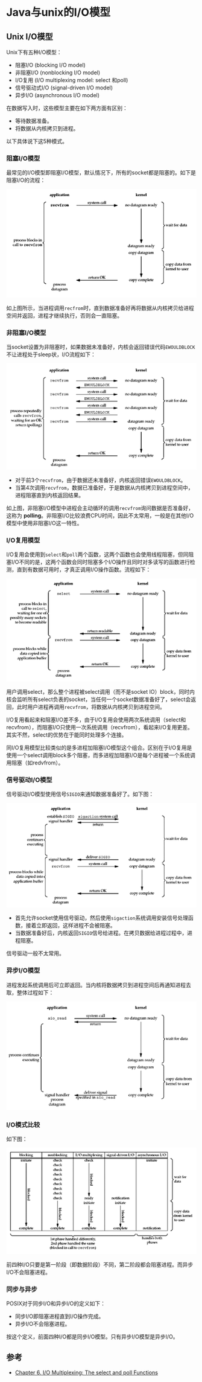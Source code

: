 # Java与unix的I/O模型

## Unix I/O模型

Unix下有五种I/O模型：
- 阻塞I/O (blocking I/O model)
- 非阻塞I/O (nonblocking I/O model)
- I/O复用 (I/O multiplexing model: select 和poll)
- 信号驱动式I/O (signal-driven I/O model)
- 异步I/O (asynchronous I/O model)

在数据写入时，这些模型主要在如下两方面有区别：
- 等待数据准备。
- 将数据从内核拷贝到进程。

以下具体说下这5种模式。

### 阻塞I/O模型
最常见的I/O模型即阻塞I/O模型，默认情况下，所有的socket都是阻塞的。如下是阻塞I/O的流程：

![阻塞I/O模型图](img/java_io_model/blocking_io.png)

如上图所示，当进程调用`recfrom`时，直到数据准备好再将数据从内核拷贝给进程空间并返回，进程才继续执行，否则会一直阻塞。

### 非阻塞I/O模型
当socket设置为非阻塞时，如果数据未准备好，内核会返回错误代码`EWOULDBLOCK`不让进程处于sleep状，I/O流程如下：

![非阻塞I/O模型图](img/java_io_model/nonblocking_io.png)

- 对于前3个`recvfrom`，由于数据还未准备好，内核返回错误`EWOULDBLOCK`。
- 当第4次调用`recvfrom`，数据已准备好，于是数据从内核拷贝到进程空间中，进程阻塞直到内核返回结果。

如上图，非阻塞I/O模型中进程会主动循环的调用`recvfrom`询问数据是否准备好，这称为 **polling**。非阻塞I/O比较浪费CPU时间，因此不太常用，一般是在其他I/O模型中使用非阻塞I/O这一特性。

### I/O复用模型
I/O复用会使用到`select`和`poll`两个函数，这两个函数也会使用线程阻塞，但同阻塞I/O不同的是，这两个函数会同时阻塞多个I/O操作且同时对多读写的函数进行检测，直到有数据可用时，才真正调用I/O操作函数。流程如下：

![I/O复用模型](img/java_io_model/io_multiplexing.png)

用户调用select，那么整个进程被select调用（而不是socket IO）block，同时内核会监听所有select负表的socket，当任何一个socket数据准备好了，select会返回，此时用户进程再调用`recvfrom`，将数据从内核拷贝到进程空间。

I/O复用看起来和阻塞I/O差不多，由于I/O复用会使用两次系统调用（select和recvfrom），而阻塞I/O只使用一次系统调用（recvfrom），看起来I/O复用更差。其实不然，select的优势在于能同时处理多个连接。

同I/O复用模型比较类似的是多进程加阻塞I/O模型这个组合。区别在于I/O复用是使用一个select调用block多个阻塞，而多进程加阻塞I/O是每个进程被一个系统调用阻塞（如redvfrom）。

### 信号驱动I/O模型

信号驱动I/O模型使用信号`SIGIO`来通知数据准备好了。如下图：

![信号驱动I/O模型](img/java_io_model/signal_driven_io.png)

- 首先允许socket使用信号驱动，然后使用`sigaction`系统调用安装信号处理函数，接着立即返回，这样进程不会被阻塞。
- 当数据准备好后，内核返回`SIGIO`信号给进程。在拷贝数据给进程过程中，进程阻塞。

信号驱动一般不太常用。

### 异步I/O模型
进程发起系统调用后可立即返回。当内核将数据拷贝到进程空间后再通知进程去取，整体过程如下：

![异步I/O模型](img/java_io_model/asyn_io.png)


### I/O模式比较

如下图：

![IO模型对比](img/java_io_model/comparison.png)

前四种I/O只要是第一阶段（即数据阶段）不同，第二阶段都会阻塞进程。而异步I/O不会阻塞进程。

### 同步与异步

POSIX对于同步I/O和异步I/O的定义如下：

- 同步I/O即阻塞进程直到I/O操作完成。
- 异步I/O不会阻塞进程。

按这个定义，前面四种I/O都是同步I/O模型。只有异步I/O模型是异步I/O。





## 参考
- [Chapter 6. I/O Multiplexing: The select and poll Functions](https://notes.shichao.io/unp/ch6/)
